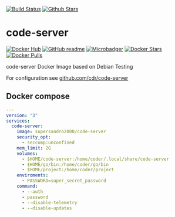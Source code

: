 [![Build Status](https://img.shields.io/travis/SuperSandro2000/docker-images.svg?maxAge=3600)](https://travis-ci.org/SuperSandro2000/docker-images)
[![Github Stars](https://img.shields.io/github/stars/supersandro2000/docker-images.svg?maxAge=3600&label=Stars)](https://github.com/SuperSandro2000/docker-images)

# code-server

[![Docker Hub](https://img.shields.io/badge/Docker-hub-blue.svg)](https://hub.docker.com/r/supersandro2000/code-server/)
[![GitHub readme](https://img.shields.io/badge/GitHub-readme-blue.svg)](https://github.com/SuperSandro2000/docker-images/blob/master/code-server/README.md)
[![Microbadger](https://images.microbadger.com/badges/image/supersandro2000/code-server.svg)](https://microbadger.com/images/supersandro2000/code-server)
[![Docker Stars](https://img.shields.io/docker/stars/supersandro2000/code-server.svg?maxAge=3600)](https://hub.docker.com/r/supersandro2000/code-server/)
[![Docker Pulls](https://img.shields.io/docker/pulls/supersandro2000/code-server.svg?maxAge=3600)](https://hub.docker.com/r/supersandro2000/code-server/)

code-server Docker Image based on Debian Testing

For configuration see [github.com/cdr/code-server](https://github.com/cdr/code-server)

## Docker compose

````yaml
---
version: "3"
services:
  code-server:
    image: supersandro2000/code-server
    security_opt:
      - seccomp:unconfined
    mem_limit: 2G
    volumes:
      - $HOME/code-server:/home/coder/.local/share/code-server
      - $HOME/go/bin:/home/coder/go/bin
      - $HOME/project:/home/coder/project
    enviroments:
      - PASSWORD=super_secret_password
    command:
      - --auth
      - password
      - --disable-telemetry
      - --disable-updates
````
